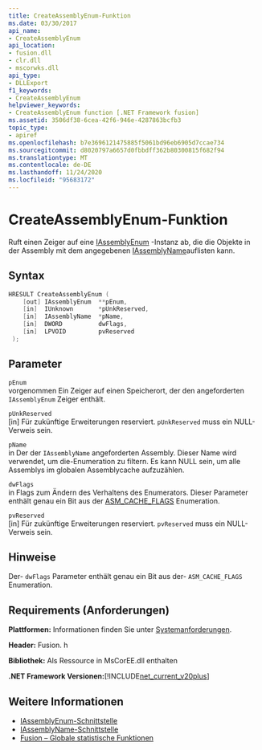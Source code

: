 ```yaml
---
title: CreateAssemblyEnum-Funktion
ms.date: 03/30/2017
api_name:
- CreateAssemblyEnum
api_location:
- fusion.dll
- clr.dll
- mscorwks.dll
api_type:
- DLLExport
f1_keywords:
- CreateAssemblyEnum
helpviewer_keywords:
- CreateAssemblyEnum function [.NET Framework fusion]
ms.assetid: 3506df38-6cea-42f6-946e-4287863bcfb3
topic_type:
- apiref
ms.openlocfilehash: b7e3696121475885f5061bd96eb6905d7ccae734
ms.sourcegitcommit: d8020797a6657d0fbbdff362b80300815f682f94
ms.translationtype: MT
ms.contentlocale: de-DE
ms.lasthandoff: 11/24/2020
ms.locfileid: "95683172"
---
```

# <a name="createassemblyenum-function"></a>CreateAssemblyEnum-Funktion

Ruft einen Zeiger auf eine [IAssemblyEnum](iassemblyenum-interface.md) -Instanz ab, die die Objekte in der Assembly mit dem angegebenen [IAssemblyName](iassemblyname-interface.md)auflisten kann.  
  
## <a name="syntax"></a>Syntax  
  
```cpp  
HRESULT CreateAssemblyEnum (  
    [out] IAssemblyEnum  **pEnum,  
    [in]  IUnknown       *pUnkReserved,  
    [in]  IAssemblyName  *pName,  
    [in]  DWORD          dwFlags,  
    [in]  LPVOID         pvReserved  
 );  
```  
  
## <a name="parameters"></a>Parameter  

 `pEnum`  
 vorgenommen Ein Zeiger auf einen Speicherort, der den angeforderten `IAssemblyEnum` Zeiger enthält.  
  
 `pUnkReserved`  
 [in] Für zukünftige Erweiterungen reserviert. `pUnkReserved` muss ein NULL-Verweis sein.  
  
 `pName`  
 in Der der `IAssemblyName` angeforderten Assembly. Dieser Name wird verwendet, um die-Enumeration zu filtern. Es kann NULL sein, um alle Assemblys im globalen Assemblycache aufzuzählen.  
  
 `dwFlags`  
 in Flags zum Ändern des Verhaltens des Enumerators. Dieser Parameter enthält genau ein Bit aus der [ASM_CACHE_FLAGS](asm-cache-flags-enumeration.md) Enumeration.  
  
 `pvReserved`  
 [in] Für zukünftige Erweiterungen reserviert. `pvReserved` muss ein NULL-Verweis sein.  
  
## <a name="remarks"></a>Hinweise  

 Der- `dwFlags` Parameter enthält genau ein Bit aus der- `ASM_CACHE_FLAGS` Enumeration.  
  
## <a name="requirements"></a>Requirements (Anforderungen)  

 **Plattformen:** Informationen finden Sie unter [Systemanforderungen](../../get-started/system-requirements.md).  
  
 **Header:** Fusion. h  
  
 **Bibliothek:** Als Ressource in MsCorEE.dll enthalten  
  
 **.NET Framework Versionen:**[!INCLUDE[net_current_v20plus](../../../../includes/net-current-v20plus-md.md)]  
  
## <a name="see-also"></a>Weitere Informationen

- [IAssemblyEnum-Schnittstelle](iassemblyenum-interface.md)
- [IAssemblyName-Schnittstelle](iassemblyname-interface.md)
- [Fusion – Globale statistische Funktionen](fusion-global-static-functions.md)
